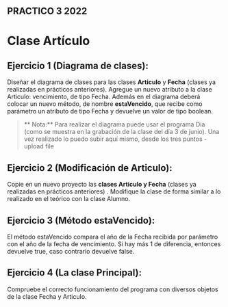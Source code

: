 ## PRACTICO 3 2022

# Clase Artículo
## Ejercicio 1 (Diagrama de clases): 
 Diseñar el diagrama de clases para las clases **Articulo** y **Fecha** (clases ya realizadas en prácticos anteriores). Agregue un nuevo atributo a la clase Articulo: vencimiento, de tipo Fecha. 
 Además en el diagrama deberá colocar un nuevo método, de nombre **estaVencido**, que recibe como parámetro un atributo de tipo Fecha y devuelve un valor de tipo boolean.
 >** Nota:** Para realizar el diagrama puede usar el programa Dia (como se muestra en la grabación de la clase del día 3 de junio). Una vez realizado lo puedo subir aquí mismo, desde los tres puntos - upload file

## Ejercicio 2 (Modificación de Articulo): 
Copie en un nuevo proyecto las **clases Articulo y Fecha** (clases ya realizadas en prácticos anteriores) . Modifique la clase de forma similar a lo realizado en el teórico con la clase Alumno.

## Ejercicio 3 (Método estaVencido): 
El método estaVencido compara el año de la Fecha recibida por parámetro con el año de la fecha de vencimiento. Si hay más 1 de diferencia, entonces devuelve true, caso contrario devuelve false.
## Ejercicio 4 (La clase Principal):
 Compruebe el correcto funcionamiento del programa con diversos objetos de la clase Fecha y Articulo.
